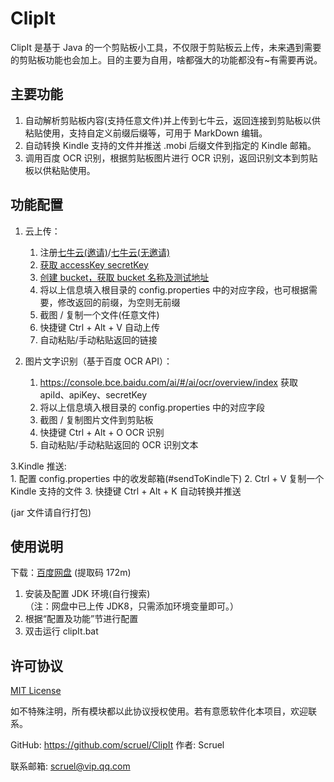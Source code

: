 ClipIt
======
ClipIt 是基于 Java 的一个剪贴板小工具，不仅限于剪贴板云上传，未来遇到需要的剪贴板功能也会加上。目的主要为自用，啥都强大的功能都没有\~有需要再说。 

主要功能
--------
1. 自动解析剪贴板内容(支持任意文件)并上传到七牛云，返回连接到剪贴板以供粘贴使用，支持自定义前缀后缀等，可用于 MarkDown 编辑。
2. 自动转换 Kindle 支持的文件并推送 .mobi 后缀文件到指定的 Kindle 邮箱。
3. 调用百度 OCR 识别，根据剪贴板图片进行 OCR 识别，返回识别文本到剪贴板以供粘贴使用。

功能配置
---------
1. 云上传：
    1. 注册[七牛云(邀请)](https://portal.qiniu.com/signup?code=3l8nu0r19ocia)/[七牛云(无邀请)](https://portal.qiniu.com/signup)
    2. [获取 accessKey secretKey](https://portal.qiniu.com/user/key)
    3. [创建 bucket，获取 bucket 名称及测试地址](https://portal.qiniu.com/bucket)
    4. 将以上信息填入根目录的 config.properties 中的对应字段，也可根据需要，修改返回的前缀，为空则无前缀
    5. 截图 / 复制一个文件(任意文件)
    6. 快捷键 Ctrl + Alt + V 自动上传  
    7. 自动粘贴/手动粘贴返回的链接
       
2. 图片文字识别（基于百度 OCR API）：
    1. https://console.bce.baidu.com/ai/#/ai/ocr/overview/index 获取 apiId、apiKey、secretKey
    2. 将以上信息填入根目录的 config.properties 中的对应字段
    3. 截图 / 复制图片文件到剪贴板
    4. 快捷键 Ctrl + Alt + O OCR 识别  
    5. 自动粘贴/手动粘贴返回的 OCR 识别文本
    
3.Kindle 推送:  
    1. 配置 config.properties 中的收发邮箱(#sendToKindle下)
    2. Ctrl + V 复制一个 Kindle 支持的文件
    3. 快捷键 Ctrl + Alt + K 自动转换并推送
    
(jar 文件请自行打包)

使用说明
--------
下载：[百度网盘](https://pan.baidu.com/s/1fpbJkI4RQI5HxJ17YXg41A) (提取码 172m)

1. 安装及配置 JDK 环境(自行搜索)  
（注：网盘中已上传 JDK8，只需添加环境变量即可。）
2. 根据“配置及功能”节进行配置
3. 双击运行 clipIt.bat

许可协议
---------
[MIT License](https://github.com/scruel/ClipIt/blob/master/LICENSE)

如不特殊注明，所有模块都以此协议授权使用。若有意愿软件化本项目，欢迎联系。

GitHub: https://github.com/scruel/ClipIt
作者: Scruel

联系邮箱: scruel@vip.qq.com
